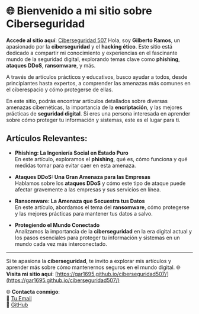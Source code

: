 # 🌐 **Bienvenido a mi sitio sobre Ciberseguridad**

**Accede al sitio aquí**: [Ciberseguridad 507](https://gar1695.github.io/ciberseguridad507/)
Hola, soy **Gilberto Ramos**, un apasionado por la **ciberseguridad** y el **hacking ético**. Este sitio está dedicado a compartir mi conocimiento y experiencias en el fascinante mundo de la seguridad digital, explorando temas clave como **phishing**, **ataques DDoS**, **ransomware**, y más.

A través de artículos prácticos y educativos, busco ayudar a todos, desde principiantes hasta expertos, a comprender las amenazas más comunes en el ciberespacio y cómo protegerse de ellas.

En este sitio, podrás encontrar artículos detallados sobre diversas amenazas cibernéticas, la importancia de la **encriptación**, y las mejores prácticas de **seguridad digital**. Si eres una persona interesada en aprender sobre cómo proteger tu información y sistemas, este es el lugar para ti.

## Artículos Relevantes:

- **Phishing: La Ingeniería Social en Estado Puro**  
  En este artículo, exploramos el **phishing**, qué es, cómo funciona y qué medidas tomar para evitar caer en esta amenaza.
  
- **Ataques DDoS: Una Gran Amenaza para las Empresas**  
  Hablamos sobre los **ataques DDoS** y cómo este tipo de ataque puede afectar gravemente a las empresas y sus servicios en línea.
  
- **Ransomware: La Amenaza que Secuestra tus Datos**  
  En este artículo, abordamos el tema del **ransomware**, cómo protegerse y las mejores prácticas para mantener tus datos a salvo.

- **Protegiendo el Mundo Conectado**  
  Analizamos la importancia de la **ciberseguridad** en la era digital actual y los pasos esenciales para proteger tu información y sistemas en un mundo cada vez más interconectado.

---

Si te apasiona la **ciberseguridad**, te invito a explorar mis artículos y aprender más sobre cómo mantenernos seguros en el mundo digital.
🌐 **Visita mi sitio aquí**: [https://gar1695.github.io/ciberseguridad507/](https://gar1695.github.io/ciberseguridad507/)

🌐 **Contacta conmigo**:  
📧 [Tu Email](gilbertr474@gmail.com)  
🔗 [GitHub](https://github.com/Gar1695)


